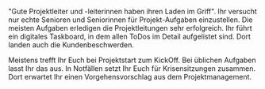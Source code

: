 &quot;Gute Projektleiter und -leiterinnen haben ihren Laden im Griff&quot;. Ihr versucht nur echte Senioren und Seniorinnen für Projekt-Aufgaben einzustellen. Die meisten Aufgaben erledigen die Projektleitungen sehr erfolgreich.
Ihr führt ein digitales Taskboard, in dem allen ToDos im Detail aufgelistet sind. Dort landen auch die Kundenbeschwerden.

Meistens trefft Ihr Euch bei Projektstart zum KickOff. Bei üblichen Aufgaben lasst Ihr das aus. In Notfällen setzt Ihr Euch für Krisensitzungen zusammen. Dort erwartet Ihr einen Vorgehensvorschlag aus dem Projektmanagement.
